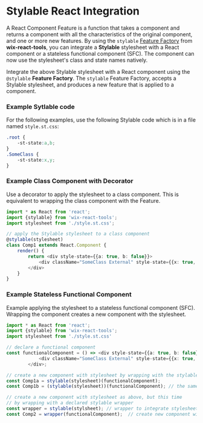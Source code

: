 # Stylable React Integration

A React Component Feature is a function that takes a component and returns a component with all the characteristics of the original component, and one or more new features. By using the `stylable` [Feature Factory](./README.md#Configurable-Features) from **wix-react-tools**, you can integrate a **Stylable** stylesheet with a React component or a stateless functional component (SFC). The component can now use the stylesheet's class and state names natively.

Integrate the above Stylable stylesheet with a React component using the `@stylable` **Feature Factory**. The `stylable` Feature Factory, accepts a Stylable stylesheet, and produces a new feature that is applied to a component.

### Example Sytlable code

For the following examples, use the following Stylable code which is in a file named `style.st.css`:

```css
.root {
    -st-state:a,b;
}
.SomeClass {
    -st-state:x,y;
}
```

### Example Class Component with Decorator

Use a decorator to apply the stylesheet to a class component. This is equivalent to wrapping the class component with the Feature.

```ts
import * as React from 'react';
import {stylable} from 'wix-react-tools';
import stylesheet from './style.st.css';

// apply the Stylable stylesheet to a class component 
@stylable(stylesheet)
class Comp1 extends React.Component {
    render() {
        return <div style-state={{a: true, b: false}}>
            <div className="SomeClass External" style-state={{x: true, y: false}}/>
        </div>
    }
}
```

### Example Stateless Functional Component

Example applying the stylesheet to a stateless functional component (SFC). Wrapping the component creates a new component with the stylesheet.

```ts
import * as React from 'react';
import {stylable} from 'wix-react-tools';
import stylesheet from './style.st.css'

// declare a functional component
const functionalComponent = () => <div style-state={{a: true, b: false}}>
            <div className="SomeClass External" style-state={{x: true, y: false}}/>
        </div>;

// create a new component with stylesheet by wrapping with the stylable Feature
const Comp1a = stylable(stylesheet)(functionalComponent);
const Comp1b = (stylable(stylesheet))(functionalComponent); // the same, but more readable

// create a new component with stylesheet as above, but this time 
// by wrapping with a declared stylable wrapper
const wrapper = stylable(stylsheet); // wrapper to integrate stylesheet with any component
const Comp2 = wrapper(functionalComponent);  // create new component with stylesheet
```
